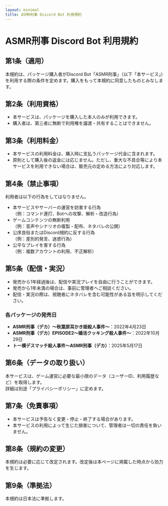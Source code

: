 ```yaml
---
layout: minimal
title: ASMR刑事 Discord Bot 利用規約
---
```

# ASMR刑事 Discord Bot 利用規約

## 第1条（適用）
本規約は、パッケージ購入者がDiscord Bot「ASMR刑事」（以下「本サービス」）を利用する際の条件を定めます。購入をもって本規約に同意したものとみなします。

## 第2条（利用資格）
- 本サービスは、パッケージを購入した本人のみが利用できます。  
- 購入者は、第三者に無断で利用権を譲渡・共有することはできません。  

## 第3条（利用料金）
- 本サービスの利用料金は、購入時に支払うパッケージ代金に含まれます。  
- 原則として購入後の返金には応じません。ただし、重大な不具合等により本サービスを利用できない場合は、販売元の定める方法により対応します。  

## 第4条（禁止事項）
利用者は以下の行為をしてはなりません。  
- 本サービスやサーバーの運営を妨害する行為  
  （例：コマンド連打、Botへの攻撃、解析・改造行為）  
- ゲームコンテンツの無断利用  
  （例：音声やシナリオの複製・配布、ネタバレの公開）  
- 公序良俗またはDiscord規約に反する行為  
  （例：差別的発言、迷惑行為）  
- 公平なプレイを害する行為  
  （例：複数アカウントの利用、不正解析）  

## 第5条（配信・実況）
- 発売から1年経過後は、配信や実況プレイを自由に行うことができます。  
- 発売から1年未満の場合は、事前に管理者へご相談ください。  
- 配信・実況の際は、視聴者にネタバレを含む可能性がある旨を明示してください。  

### 各パッケージの発売日
- **ASMR刑事（デカ）〜秋葉原耳かき姫殺人事件〜**：2022年4月23日  
- **ASMR刑事（デカ）EPISODE2〜婚活クッキング殺人事件〜**：2022年10月29日  
- **トー横デスマッチ殺人事件～ASMR刑事（デカ）**：2025年5月17日  

## 第6条（データの取り扱い）
本サービスは、ゲーム運営に必要な最小限のデータ（ユーザーID、利用履歴など）を取得します。  
詳細は別途「プライバシーポリシー」に定めます。  

## 第7条（免責事項）
- 本サービスは予告なく変更・停止・終了する場合があります。  
- 本サービスの利用によって生じた損害について、管理者は一切の責任を負いません。  

## 第8条（規約の変更）
本規約は必要に応じて改定されます。改定後は本ページに掲載した時点から効力を生じます。  

## 第9条（準拠法）
本規約は日本法に準拠します。
